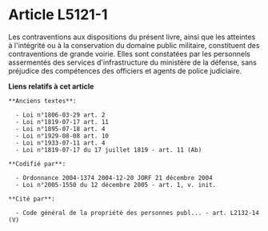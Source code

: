 # Article L5121-1

Les contraventions aux dispositions du présent livre, ainsi que les atteintes à l'intégrité ou à la conservation du domaine
public militaire, constituent des contraventions de grande voirie. Elles sont constatées par les personnels assermentés des
services d'infrastructure du ministère de la défense, sans préjudice des compétences des officiers et agents de police
judiciaire.

**Liens relatifs à cet article**

	**Anciens textes**:

	  - Loi n°1806-03-29 art. 2
	  - Loi n°1819-07-17 art. 11
	  - Loi n°1895-07-18 art. 4
	  - Loi n°1929-08-08 art. 10
	  - Loi n°1933-07-11 art. 4
	  - Loi n°1819-07-17 du 17 juillet 1819 - art. 11 (Ab)

	**Codifié par**:

	  - Ordonnance 2004-1374 2004-12-20 JORF 21 décembre 2004
	  - Loi n°2005-1550 du 12 décembre 2005 - art. 1, v. init.

	**Cité par**:

	  - Code général de la propriété des personnes publ... - art. L2132-14 (V)
